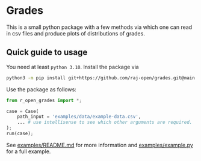 # Grades #

This is a small python package with a few methods via which one can read in csv files
and produce plots of distributions of grades.

## Quick guide to usage ##

You need at least `python 3.10`. Install the package via

```bash
python3 -m pip install git+https://github.com/raj-open/grades.git@main
```

Use the package as follows:

```py
from r_open_grades import *;

case = Case(
    path_input = 'examples/data/example-data.csv',
    ... # use intellisense to see which other arguments are required.
);
run(case);
```

See [examples/README.md](examples/README.md) for more information
and [examples/example.py](examples/example.py) for a full example.
